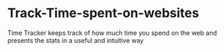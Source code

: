 # Track-Time-spent-on-websites

Time Tracker keeps track of how much time you spend on the web and presents the stats in a useful and intuitive way
